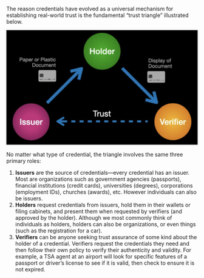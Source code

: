 The reason credentials have evolved as a universal mechanism for establishing real-world trust is the fundamental “trust triangle” illustrated below.

![ctt](../img/inperson_trust_triangle.png)

No matter what type of credential, the triangle involves the same three primary roles:

1. **Issuers** are the source of credentials—every credential has an issuer. Most are organizations such as government agencies (passports), financial institutions (credit cards), universities (degrees), corporations (employment IDs), churches
(awards), etc. However individuals can also be issuers.
2. **Holders** request credentials from issuers, hold them in their wallets or filing cabinets, and present them when requested by verifiers (and approved by the holder). Although we most commonly think of individuals as holders, holders can
also be organizations, or even things (such as the registration for a car).
3. **Verifiers** can be anyone seeking trust assurance of some kind about the holder of a credential. Verifiers request the credentials they need and then follow their own policy to verify their authenticity and validity. For example, a TSA agent at an airport will look for specific features of a passport or driver’s license to see if it is valid, then check to ensure it is not expired.
